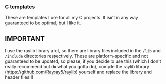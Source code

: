 ### C templates

These are templates I use for all my C projects.
It isn't in any way guaranteed to be optimal, but I like it.

## IMPORTANT

I use the raylib library a lot, so there are library files included in the `/lib` and `/include` directories respectively.
These are platform-specific and not guaranteed to be updated, so please, if you decide to use this (which I don't really recommend but do what you gotta do),
compile the raylib library (https://github.com/Raysay5/raylib) yourself and replace the library and header files!!!